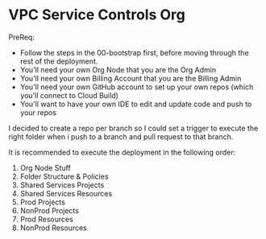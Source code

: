 # VPC Service Controls Org
PreReq:
- Follow the steps in the 00-bootstrap first, before moving through the rest of the deployment.
- You'll need your own Org Node that you are the Org Admin
- You'll need your own Billing Account that you are the Billing Admin
- You'll need your own GitHub account to set up your own repos (which you'll connect to Cloud Build)
- You'll want to have your own IDE to edit and update code and push to your repos


I decided to create a repo per branch so I could set a trigger to execute the right folder when i push to a branch and pull request to that branch.

It is recommended to execute the deployment in the following order:
1. Org Node Stuff
2. Folder Structure & Policies
3. Shared Services Projects
4. Shared Services Resources
5. Prod Projects
6. NonProd Projects
7. Prod Resources
8. NonProd Resources

